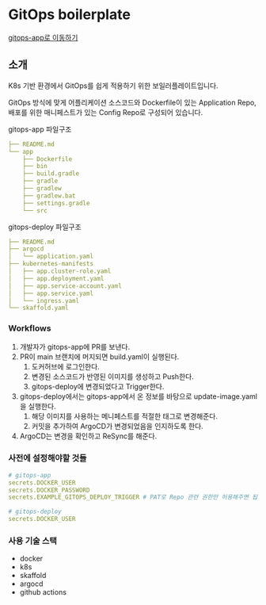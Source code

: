 # GitOps boilerplate

[gitops-app로 이동하기](https://github.com/NEM-NE/gitops-app)

## 소개

K8s 기반 환경에서 GitOps를 쉽게 적용하기 위한 보일러플레이트입니다.

GitOps 방식에 맞게 어플리케이션 소스코드와 Dockerfile이 있는 Application Repo, 배포를 위한 매니페스트가 있는 Config Repo로 구성되어 있습니다.

gitops-app 파일구조

```yaml
├── README.md
└── app
    ├── Dockerfile
    ├── bin
    ├── build.gradle
    ├── gradle
    ├── gradlew
    ├── gradlew.bat
    ├── settings.gradle
    └── src
```

gitops-deploy 파일구조

```yaml
├── README.md
├── argocd
│   └── application.yaml
├── kubernetes-manifests
│   ├── app.cluster-role.yaml
│   ├── app.deployment.yaml
│   ├── app.service-account.yaml
│   ├── app.service.yaml
│   └── ingress.yaml
└── skaffold.yaml
```

### Workflows

1. 개발자가 gitops-app에 PR를 보낸다.
2. PR이 main 브랜치에 머지되면 build.yaml이 실행된다.
    1. 도커허브에 로그인한다.
    2. 변경된 소스코드가 반영된 이미지를 생성하고 Push한다.
    3. gitops-deploy에 변경되었다고 Trigger한다.
3. gitops-deploy에서는 gitops-app에서 온 정보를 바탕으로 update-image.yaml을 실행한다.
    1. 해당 이미지를 사용하는 메니페스트를 적절한 태그로 변경해준다.
    2. 커밋을 추가하여 ArgoCD가 변경되었음을 인지하도록 한다.
4. ArgoCD는 변경을 확인하고 ReSync를 해준다.

### 사전에 설정해야할 것들

```yaml
# gitops-app
secrets.DOCKER_USER
secrets.DOCKER_PASSWORD
secrets.EXAMPLE_GITOPS_DEPLOY_TRIGGER # PAT로 Repo 관련 권한만 허용해주면 됩니다.

# gitops-deploy
secrets.DOCKER_USER
```

### 사용 기술 스택

- docker
- k8s
- skaffold
- argocd
- github actions
